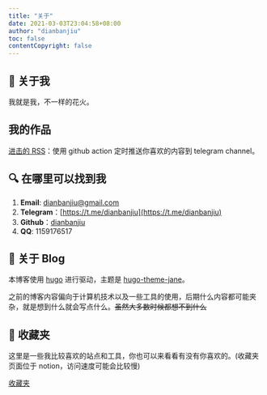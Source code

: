 ```yaml
---
title: "关于"
date: 2021-03-03T23:04:58+08:00
author: "dianbanjiu"
toc: false
contentCopyright: false
---
```


## 🌝 关于我
我就是我，不一样的花火。  

## 我的作品
[进击的 RSS](https://github.com/GuangzheJiang/rss_everyday)：使用 github action 定时推送你喜欢的内容到 telegram channel。  

## 🔍 在哪里可以找到我
1. **Email**: dianbanjiu@gmail.com  
2. **Telegram**：[https://t.me/dianbanjiu](https://t.me/dianbanjiu)  
3. **Github**：[dianbanjiu](https://github.com/dianbanjiu) 
4. **QQ**: 1159176517 


## 🌚 关于 Blog
本博客使用 [hugo](https://gohugo.io/) 进行驱动，主题是 [hugo-theme-jane](https://github.com/xianmin/hugo-theme-jane)。

之前的博客内容偏向于计算机技术以及一些工具的使用，后期什么内容都可能夹杂，就是想到什么就会写点什么。~~虽然大多数时候都想不到什么~~  

## 🤩 收藏夹
这里是一些我比较喜欢的站点和工具，你也可以来看看有没有你喜欢的。(收藏夹页面位于 notion，访问速度可能会比较慢)    

[收藏夹](https://powerful-town-9ca.notion.site/41dbffa6362440899f35d7828b541f76?v=6e20b899dd924a72bed12037ca4d6df6)  
